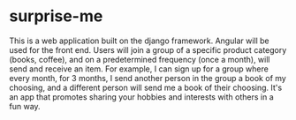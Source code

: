 # surprise-me

This is a web application built on the django framework. Angular will be used for the front end. 
Users will join a group of a specific product category 
(books, coffee), and on a predetermined frequency (once a month), will send and receive an item. For example, I 
can sign up for a group where every month, for 3 months, I send another person in the group a book of my choosing, 
and a different person will send me a book of their choosing. It's an app that promotes sharing your hobbies and 
interests with others in a fun way.
